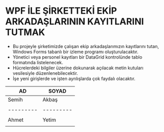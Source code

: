 # WPF İLE ŞİRKETTEKİ EKİP ARKADAŞLARININ KAYITLARINI TUTMAK

- Bu projeyle şirketimizde çalışan ekip arkadaşlarımızın kayıtlarını tutan, Windows Forms tabanlı bir izleme programı oluşturulacaktır.
- Yönetici veya personel kayıtları bir DataGrid kontrolünde tablo formatında listelenecek. 
- Hücrelerdeki bilgiler üzerine dokunarak açılacak metin kutuları vesilesiyle düzenlenebilecektir.
- İşe yeni girişlerde ve işten ayrılışlarda çok faydalı olacaktır.

|      AD       |     SOYAD      |
|---------------|----------------| 
|     Semih     |      Akbaş     |
|               |                |
|   ---------   |    ---------   |
|               |                |
|     Ahmet     |      Yetim     |
|               |                |

